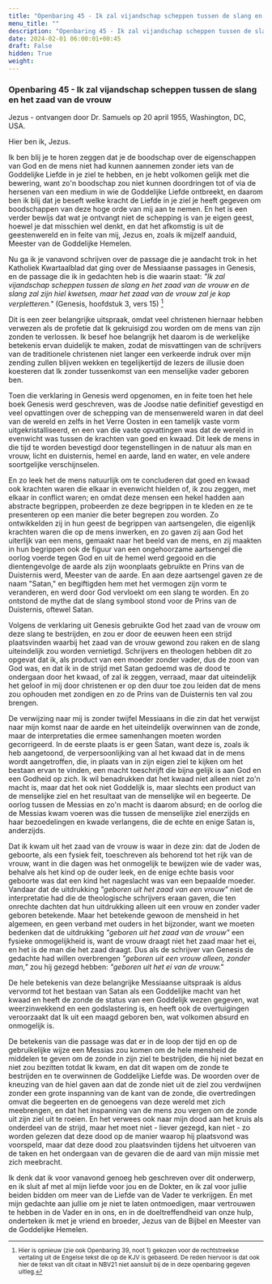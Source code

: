 ```yaml
---
title: "Openbaring 45 - Ik zal vijandschap scheppen tussen de slang en het zaad van de vrouw"
menu_title: ""
description: "Openbaring 45 - Ik zal vijandschap scheppen tussen de slang en het zaad van de vrouw"
date: 2024-02-01 06:00:01+00:45
draft: False
hidden: True
weight:
---
```

### Openbaring 45 - Ik zal vijandschap scheppen tussen de slang en het zaad van de vrouw

Jezus - ontvangen door Dr. Samuels op 20 april 1955, Washington, DC, USA.

Hier ben ik, Jezus.

Ik ben blij je te horen zeggen dat je de boodschap over de eigenschappen van God en de mens niet had kunnen aannemen zonder iets van de Goddelijke Liefde in je ziel te hebben, en je hebt volkomen gelijk met die bewering, want zo'n boodschap zou niet kunnen doordringen tot of via de hersenen van een medium in wie de Goddelijke Liefde ontbreekt, en daarom ben ik blij dat je beseft welke kracht de Liefde in je ziel je heeft gegeven om boodschappen van deze hoge orde van mij aan te nemen. En het is een verder bewijs dat wat je ontvangt niet de schepping is van je eigen geest, hoewel je dat misschien wel denkt, en dat het afkomstig is uit de geestenwereld en in feite van mij, Jezus en, zoals ik mijzelf aanduid, Meester van de Goddelijke Hemelen.

Nu ga ik je vanavond schrijven over de passage die je aandacht trok in het Katholiek Kwartaalblad dat ging over de Messiaanse passages in Genesis, en de passage die ik in gedachten heb is die waarin staat: *"Ik zal vijandschap scheppen tussen de slang en het zaad van de vrouw en de slang zal zijn hiel kwetsen, maar het zaad van de vrouw zal je kop verpletteren."* (Genesis, hoofdstuk 3, vers 15) [^1]

Dit is een zeer belangrijke uitspraak, omdat veel christenen hiernaar hebben verwezen als de profetie dat Ik gekruisigd zou worden om de mens van zijn zonden te verlossen. Ik besef hoe belangrijk het daarom is de werkelijke betekenis ervan duidelijk te maken, zodat de misvattingen van de schrijvers van de traditionele christenen niet langer een verkeerde indruk over mijn zending zullen blijven wekken en tegelijkertijd de lezers de illusie doen koesteren dat Ik zonder tussenkomst van een menselijke vader geboren ben.

Toen die verklaring in Genesis werd opgenomen, en in feite toen het hele boek Genesis werd geschreven, was de Joodse natie definitief gevestigd en veel opvattingen over de schepping van de mensenwereld waren in dat deel van de wereld en zelfs in het Verre Oosten in een tamelijk vaste vorm uitgekristalliseerd, en een van die vaste opvattingen was dat de wereld in evenwicht was tussen de krachten van goed en kwaad. Dit leek de mens in die tijd te worden bevestigd door tegenstellingen in de natuur als man en vrouw, licht en duisternis, hemel en aarde, land en water, en vele andere soortgelijke verschijnselen.

En zo leek het de mens natuurlijk om te concluderen dat goed en kwaad ook krachten waren die elkaar in evenwicht hielden of, ik zou zeggen, met elkaar in conflict waren; en omdat deze mensen een hekel hadden aan abstracte begrippen, probeerden ze deze begrippen in te kleden en ze te presenteren op een manier die beter begrepen zou worden. Zo ontwikkelden zij in hun geest de begrippen van aartsengelen, die eigenlijk krachten waren die op de mens inwerken, en zo gaven zij aan God het uiterlijk van een mens, gemaakt naar het beeld van de mens, en zij maakten in hun begrippen ook de figuur van een ongehoorzame aartsengel die oorlog voerde tegen God en uit de hemel werd gegooid en die dientengevolge de aarde als zijn woonplaats gebruikte en Prins van de Duisternis werd, Meester van de aarde. En aan deze aartsengel gaven ze de naam "Satan," en begiftigden hem met het vermogen zijn vorm te veranderen, en werd door God vervloekt om een slang te worden. En zo ontstond de mythe dat de slang symbool stond voor de Prins van de Duisternis, oftewel Satan.

Volgens de verklaring uit Genesis gebruikte God het zaad van de vrouw om deze slang te bestrijden, en zou er door de eeuwen heen een strijd plaatsvinden waarbij het zaad van de vrouw gewond zou raken en de slang uiteindelijk zou worden vernietigd. Schrijvers en theologen hebben dit zo opgevat dat ik, als product van een moeder zonder vader, dus de zoon van God was, en dat ik in de strijd met Satan gedoemd was de dood te ondergaan door het kwaad, of zal ik zeggen, verraad, maar dat uiteindelijk het geloof in mij door christenen er op den duur toe zou leiden dat de mens zou ophouden met zondigen en zo de Prins van de Duisternis ten val zou brengen.

De verwijzing naar mij is zonder twijfel Messiaans in die zin dat het verwijst naar mijn komst naar de aarde en het uiteindelijk overwinnen van de zonde, maar de interpretaties die ermee samenhangen moeten worden gecorrigeerd. In de eerste plaats is er geen Satan, want deze is, zoals ik heb aangetoond, de verpersoonlijking van al het kwaad dat in de mens wordt aangetroffen, die, in plaats van in zijn eigen ziel te kijken om het bestaan ervan te vinden, een macht toeschrijft die bijna gelijk is aan God en een Godheid op zich. Ik wil benadrukken dat het kwaad niet alleen niet zo'n macht is, maar dat het ook niet Goddelijk is, maar slechts een product van de menselijke ziel en het resultaat van de menselijke wil en begeerte. De oorlog tussen de Messias en zo'n macht is daarom absurd; en de oorlog die de Messias kwam voeren was die tussen de menselijke ziel enerzijds en haar bezoedelingen en kwade verlangens, die de echte en enige Satan is, anderzijds.

Dat ik kwam uit het zaad van de vrouw is waar in deze zin: dat de Joden de geboorte, als een fysiek feit, toeschreven als behorend tot het rijk van de vrouw, want in die dagen was het onmogelijk te bewijzen wie de vader was, behalve als het kind op de ouder leek, en de enige echte basis voor geboorte was dat een kind het nageslacht was van een bepaalde moeder. Vandaar dat de uitdrukking *"geboren uit het zaad van een vrouw"* niet de interpretatie had die de theologische schrijvers eraan gaven, die ten onrechte dachten dat hun uitdrukking alleen uit een vrouw en zonder vader geboren betekende. Maar het betekende gewoon de mensheid in het algemeen, en geen verband met ouders in het bijzonder, want we moeten bedenken dat de uitdrukking *"geboren uit het zaad van de vrouw"* een fysieke onmogelijkheid is, want de vrouw draagt niet het zaad maar het ei, en het is de man die het zaad draagt. Dus als de schrijver van Genesis de gedachte had willen overbrengen *"geboren uit een vrouw alleen, zonder man,"* zou hij gezegd hebben: *"geboren uit het ei van de vrouw."*

De hele betekenis van deze belangrijke Messiaanse uitspraak is aldus vervormd tot het bestaan van Satan als een Goddelijke macht van het kwaad en heeft de zonde de status van een Goddelijk wezen gegeven, wat weerzinwekkend en een godslastering is, en heeft ook de overtuigingen veroorzaakt dat Ik uit een maagd geboren ben, wat volkomen absurd en onmogelijk is.

De betekenis van die passage was dat er in de loop der tijd en op de gebruikelijke wijze een Messias zou komen om de hele mensheid de middelen te geven om de zonde in zijn ziel te bestrijden, die hij niet bezat en niet zou bezitten totdat Ik kwam, en dat dit wapen om de zonde te bestrijden en te overwinnen de Goddelijke Liefde was. De woorden over de kneuzing van de hiel gaven aan dat de zonde niet uit de ziel zou verdwijnen zonder een grote inspanning van de kant van de zonde, die overtredingen omvat die begeerten en de genoegens van deze wereld met zich meebrengen, en dat het inspanning van de mens zou vergen om de zonde uit zijn ziel uit te roeien. En het verwees ook naar mijn dood aan het kruis als onderdeel van de strijd, maar het moet niet - liever gezegd, kan niet - zo worden gelezen dat deze dood op de manier waarop hij plaatsvond was voorspeld, maar dat deze dood zou plaatsvinden tijdens het uitvoeren van de taken en het ondergaan van de gevaren die de aard van mijn missie met zich meebracht.

Ik denk dat ik voor vanavond genoeg heb geschreven over dit onderwerp, en ik sluit af met al mijn liefde voor jou en de Dokter, en ik zal voor jullie beiden bidden om meer van de Liefde van de Vader te verkrijgen. En met mijn gedachte aan jullie om je niet te laten ontmoedigen, maar vertrouwen te hebben in de Vader en in ons, en in de doeltreffendheid van onze hulp, onderteken ik met je vriend en broeder, Jezus van de Bijbel en Meester van de Goddelijke Hemelen.
<small>

[^1]: Hier is opnieuw (zie ook Openbaring 39, noot 1) gekozen voor de rechtstreekse vertaling uit de Engelse tekst die op de KJV is gebaseerd. De reden hiervoor is dat ook hier de tekst van dit citaat in NBV21 niet aansluit bij de in deze openbaring gegeven uitleg.
